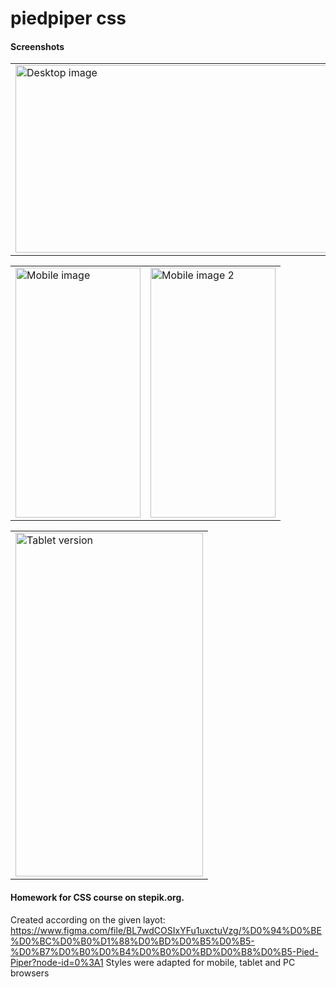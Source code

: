 # piedpiper css 

#### Screenshots
<table><tr>
<td> <img src="https://i.ibb.co/vPrF3xy/PC.jpg" alt="Desktop image" width="500" height="300"/> </td>
</tr></table>
<table><tr>
<td> <img src="https://i.ibb.co/KbVCXkP/IMG-7469.png" alt="Mobile image" width="200" height="400"/> </td>
<td> <img src="https://i.ibb.co/nfrqPN2/IMG-7470.png" alt="Mobile image 2" width="200" height="400"/> </td>
</tr></table>
<table><tr>
<td> <img src="https://i.ibb.co/q0bMRnc/Screenshot-20240110-123800-com-microsoft-emmx.jpg" alt="Tablet version" width="300" height="550"/> </td>
</tr></table>

#### Homework for CSS course on stepik.org. 
Created according on the given layot: https://www.figma.com/file/BL7wdCOSIxYFu1uxctuVzg/%D0%94%D0%BE%D0%BC%D0%B0%D1%88%D0%BD%D0%B5%D0%B5-%D0%B7%D0%B0%D0%B4%D0%B0%D0%BD%D0%B8%D0%B5-Pied-Piper?node-id=0%3A1
Styles were adapted for mobile, tablet and PC browsers